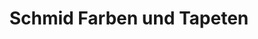 ---
title: "Schmid Farben und Tapeten"
url: /landsberg-am-lech/schmid-farben-und-tapeten/
shop: Farben
---